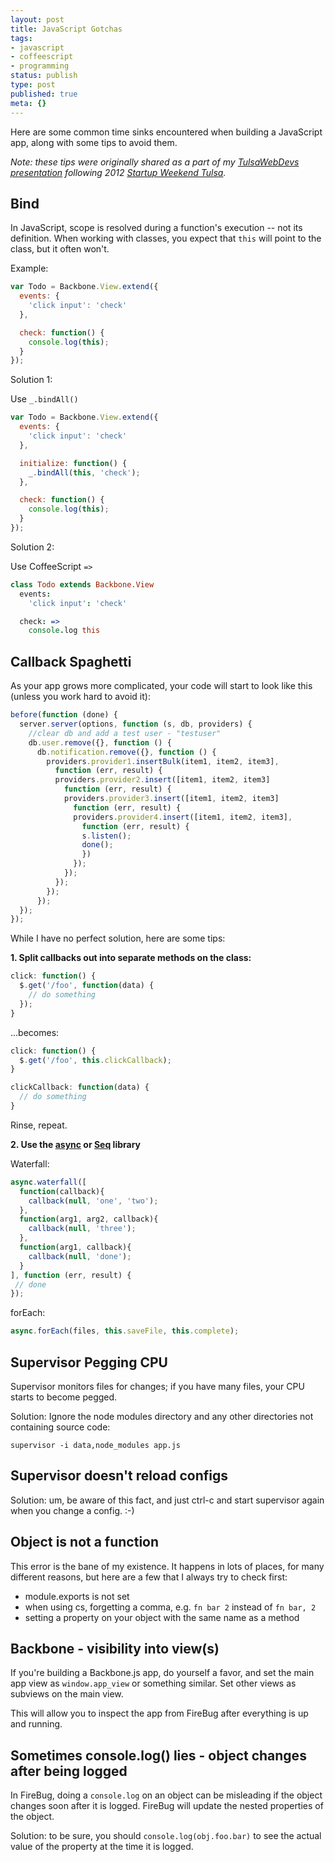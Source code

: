 ```yaml
---
layout: post
title: JavaScript Gotchas
tags:
- javascript
- coffeescript
- programming
status: publish
type: post
published: true
meta: {}
---
```


Here are some common time sinks encountered when building a JavaScript app, along with some tips to avoid them.

_Note: these tips were originally shared as a part of my [TulsaWebDevs presentation](http://tulsawebdevs.org/startup-weekend-project-picirus-and-javascript-gotchas/?utm_source=rss&utm_medium=rss&utm_campaign=startup-weekend-project-picirus-and-javascript-gotchas) following 2012 [Startup Weekend Tulsa](http://tulsa.startupweekend.org)._

## Bind

In JavaScript, scope is resolved during a function's execution -- not its definition. When working with classes, you expect that `this` will point to the class, but it often won't.

Example:

```javascript
var Todo = Backbone.View.extend({
  events: {
    'click input': 'check'
  },

  check: function() {
    console.log(this);
  }
});
```

Solution 1:

Use `_.bindAll()`

```javascript
var Todo = Backbone.View.extend({
  events: {
    'click input': 'check'
  },

  initialize: function() {
    _.bindAll(this, 'check');
  },

  check: function() {
    console.log(this);
  }
});
```

Solution 2:

Use CoffeeScript `=>`

```coffeescript
class Todo extends Backbone.View
  events:
    'click input': 'check'

  check: =>
    console.log this
```

## Callback Spaghetti

As your app grows more complicated, your code will start to look like this (unless you work hard to avoid it):

```javascript
before(function (done) {
  server.server(options, function (s, db, providers) {
    //clear db and add a test user - "testuser"
    db.user.remove({}, function () {
      db.notification.remove({}, function () {
        providers.provider1.insertBulk(item1, item2, item3],
          function (err, result) {
          providers.provider2.insert([item1, item2, item3]
            function (err, result) {
            providers.provider3.insert([item1, item2, item3]
              function (err, result) {
              providers.provider4.insert([item1, item2, item3],
                function (err, result) {
                s.listen();
                done();
                })
              });
            });
          });
        });
      });
  });
});
```

While I have no perfect solution, here are some tips:

**1. Split callbacks out into separate methods on the class:**

```javascript
click: function() {
  $.get('/foo', function(data) {
    // do something
  });
}
```

...becomes:


```javascript
click: function() {
  $.get('/foo', this.clickCallback);
}

clickCallback: function(data) {
  // do something
}
```

Rinse, repeat.

**2. Use the [async](https://github.com/caolan/async) or [Seq](https://github.com/substack/node-seq) library**

Waterfall:

```javascript
async.waterfall([
  function(callback){
    callback(null, 'one', 'two');
  },
  function(arg1, arg2, callback){
    callback(null, 'three');
  },
  function(arg1, callback){
    callback(null, 'done');
  }
], function (err, result) {
 // done
});
```

forEach:

```javascript
async.forEach(files, this.saveFile, this.complete);
```


## Supervisor Pegging CPU

Supervisor monitors files for changes; if you have many files, your CPU starts to become pegged.

Solution: Ignore the node modules directory and any other directories not containing source code:

```
supervisor -i data,node_modules app.js
```

## Supervisor doesn't reload configs

Solution: um, be aware of this fact, and just ctrl-c and start supervisor again when you change a config. :-)

## Object is not a function

This error is the bane of my existence. It happens in lots of places, for many different reasons, but here are a few that I always try to check first:

* module.exports is not set
* when using cs, forgetting a comma, e.g. `fn bar 2` instead of `fn bar, 2`
* setting a property on your object with the same name as a method

## Backbone - visibility into view(s)

If you're building a Backbone.js app, do yourself a favor, and set the main app view as `window.app_view` or something similar. Set other views as subviews on the main view.

This will allow you to inspect the app from FireBug after everything is up and running.

## Sometimes console.log() lies - object changes after being logged

In FireBug, doing a `console.log` on an object can be misleading if the object changes soon after it is logged. FireBug will update the nested properties of the object.

Solution: to be sure, you should `console.log(obj.foo.bar)` to see the actual value of the property at the time it is logged.
